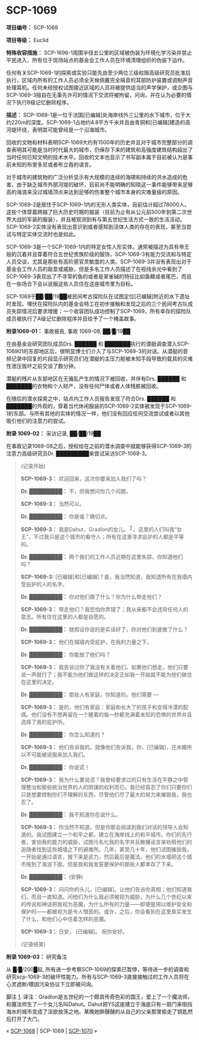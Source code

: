 # SCP-1069
                        


**项目编号：**  SCP-1069

**项目等级：**  Euclid

**特殊收容措施：**  SCP-1696-1周围半径五公里的区域被伪装为环境化学污染并禁止平民进入，所有位于现场站点的基金会工作人员在环境清理组织的伪装下运作。

任何有关SCP-1069-1的探索或实验只能先由至少两位三级权限高级研究员批准后执行，区域内所有的工作人员必须全天候佩戴完全隔音的耳部防护装置或调制声音处理耳机。任何未经授权试图接近区域的人员将被提供适当的声学保护，或企图与SCP-1069-3擅自在无事先许可的情况下交流将被拘留，问询，并在认为必要的情况下执行B级记忆删除程序。

**描述：**  SCP-1069-1是一位于法国[已编辑]处海岸线外三公里的水下城市，位于大约220m的深度。SCP-1069-1占地约4.8平方千米并且由青铜和[已编辑]建造的高河堤环绕，表明其可能曾经是一个沿海城市。

回收的文物和材料表明SCP-1069大约有1500年的历史并且对于城市完整部分的调查表明其可能是当时时代最大的城市，仍保存下来的建筑和高强度建筑结构超出了当时任何已知文明的技术水平。回收的文本也显示了书写副本属于目前被认为是事前未知的布里多尼或者布立吞的语言。

对于城市的建筑物的广泛分析显示有大规模的连续的海啸和持续的洪水造成的危害。由于缺乏城市外部河堤的破坏，目前尚不能明确的知晓这一事件能够带来足够高的海浪来没过城墙顶点来达到足够的伤害整个城市本身的灾难量级的原因。

SCP-1069-2是居住于SCP-1069-1内的无形人类实体，目前估计超过78000人。这些个体穿着跨越了巨大历史时期的服装（目前为止有从公元前500年到第二次世界大战的军装的服装），并且被观测到有与第五世纪生活方式一致的生活活动。SCP-1069-2实体没有表现出意识到或者感知到活体人类的存在的表现，甚至当尝试与特定实体交流时也是如此。

SCP-1069-3是一个SCP-1069-1内的特定女性人形实体。通常被描述为具有帝王般的沉着并且穿着符合五世纪贵族阶级的服饰，SCP-1069-3有能力交流和与特定人员交谈，尤其是那些有高阶感官灵敏度的人类。SCP-1069-3并没有表现出对于基金会工作人员的敌意或威胁，但是多名工作人员描述了在视线余光中看到了SCP-1069-3表现出了不寻常的鱼的或者是翠雀碱的特征比如鱼鳍或者尾巴，而且在一些场合下会以说服这些人员住在这座城市里为目标。

SCP-1069于██/██/19██被民间考古探险队在试图定位[已编辑]附近的水下遗址时发现。埋伏在探险队内的基金会特工在初步接触和发现之后的三个民间考古队成员失踪情况后要求增援；一个收容团队成功控制了SCP-1069，所有幸存的探险队成员被执行了A级记忆删除程序并且给予了一个掩盖故事。

**附录1069-01：**  事故报告, 事故 1069-08, ██/█/19██

在由基金会研究团队成员Drs. ██████ 和 ███████执行的潜艇调查潜入SCP-106901的东部地区后，很明显博士们介入了与SCP-1069-3的对话。从潜艇的音频记录中回复的片段显示研究员们在潜艇的主压力舱被未知手段导致的载具的灾难性泄压毁坏之前交谈了数分钟。

潜艇的残片从东部地区在无骚乱产生的情况下被回收，并伴有Drs. ██████ 和 ███████的衣物和个人财产，没有任何尸体或者人体残骸被回收。

在随后的潜水探索之中，站点内工作人员报告发现了符合Drs. ██████ 和 ███████的外观的，穿着当代休闲服装的SCP-1069-2实体被发现于SCP-1069-1的东部。与所有其他的实体的情况一样，他们没有回应任何交流尝试或者以其他吸引他们的注意力的尝试。

**附录 1069-02：**  采访记录, ██/██/19██

在事故记录1069-08之后，授权给在之前的潜水调查中就能够获得SCP-1069-3的注意力高级研究员Dr. █████████来尝试采访SCP-1069-3。


> (记录开始)
> 
> **SCP-1069-3：**  欢迎回来，这次你要来加入我们了吗？
> 
> **Dr. █████████：**  不，但我想问你几个问题。
> 
> **SCP-1069-3：**  当然可以。
> 
> **Dr. █████████：**  你是谁？确切点。
> 
> **SCP-1069-3：** 我是Dahut，Gradlon的女儿。<sup class='footnoteref'>
 <a shape='rect' class='footnoteref' id='footnoteref-1' href='javascript:;' onclick='WIKIDOT.page.utils.scrollToReference(&apos;footnote-1&apos;)'>1</a>
</sup>。这里的人们叫我“女王”，不过我只是这个城市的看守人；所有在这里寻求庇护的人都是平等的。
> 
> **Dr. █████████：**  两个我们的工作人员近期在这里失踪，你知道他们吗？
> 
> **SCP-1069-3:**  [已编辑]和[已编辑]？是，我当然知道，我知道所有在我墙内受庇护的人的名字。
> 
> **Dr. █████████：** 你对他们做了什么？你为什么带走他们？
> 
> **SCP-1069-3：** 带走他们？我恐怕你弄错了；我从来都不会违背任何人的意志。所有住在这里的人都是自愿的。
> 
> **Dr. █████████：**  就假设你说的是实话好了，你对他们到底做了什么？
> 
> **SCP-1069-3：** 他们在城墙内受庇护，在我的力量之下。
> 
> **Dr. █████████：**  你能放了他们吗？
> 
> **SCP-1069-3：** 我告诉过你了我没有关着他们。如果他们想走，他们只要说一声就行了；我不能为他们做这样的决定正如我一开始就不能为他们做住在这里的决定。
> 
> **Dr. █████████：**  那些人有家庭，你知道的。他们需要 —
> 
> **SCP-1069-3：** 是的，他们有家庭：家庭和长大了的孩子和变得冷漠的配偶。他们没有不想再留在一个醒着的每一秒都充满着未知的恐惧的世界并且选择了我的庇护所。
> 
> **Dr. █████████：**  你怎么知道的？
> 
> **SCP-1069-3：** 他们告诉我的。就像他们告诉我，你，[已编辑]，还未婚所以不可能被说服来加入我们。
> 
> **Dr. █████████：**  你说谎！
> 
> **SCP-1069-3：** 我为什么要说谎？我曾经要求过的只有生活在平静之中管理整治和那些统治世界的人的阴谋的权利而已。我已经容忍了你们只要你们只是想要控制你们不理解的东西，尽管他们尽了最大的努力来摧毁我，我也忍了。
> 
> **Dr. █████████：**  我不知道你在说什么。
> 
> **SCP-1069-3：** 你当然不知道，但是你那会阅读到我们对话的领导人会知道的。我试图建立一个和平之都，建立在海岸线上的和平城市。你们的先行者，害怕我的能力的威胁，试图污名化我的名字并且散播谣言来劝阻他们的追随者找到这些城墙之下的避难所。几年，甚至几十年，他们试图摧毁我，一开始是通过语言，接下来是武力，然后最后是魔法。他们的水墙把这个城市拖到了海浪下面，但是我和我发誓要保护的那些人都幸存了下来。
> 
> **Dr. █████████：**  (安静)
> 
> **SCP-1069-3：** 问问你的头儿，[已编辑]。让他们告诉你真相；他们知道我们，而且一直知道。问他们为什么我必须被视为威胁，为什么几个世纪以来的传说和神话把我视为恶魔，为什么所有的力量——即便是用以维护安全和保护的——都被视为是令人憎恶的。或许，之后，你会看到在这里真实发生了什么，和他们心中住着怎样的恶魔。
> 
> **SCP-1069-3：**  日安， [已编辑]。 祝你安好。
> 
> (记录结束)
> 

**附录 1069-03：**  研究备注

从 █/█/200█起, 所有进一步考察SCP-1069的探索已暂停，等待进一步的调查和研究scp-1069-3的破坏性能力。所有与SCP-1069-3直接接触过的工作人员将在心灵遮断/模因污染协议下立即被问询。


脚注
<a shape='rect' href='javascript:;' onclick='WIKIDOT.page.utils.scrollToReference(&apos;footnoteref-1&apos;)'>1</a>. 译注：Gradlon是五世纪的一个颇具传奇色彩的国王，爱上了一个魔法师，和魔法师生了一个女儿名叫Dahut。Dahut把YS这座建立于海底只有一扇门来阻挡海水的城市变成了淫欲放荡之地。某晚她醉醺醺的从自己的父亲那里偷走了钥匙然后打开了大门。



« [SCP-1068](/scp-1068) | SCP-1069 | [SCP-1070](/scp-1070) »





                    